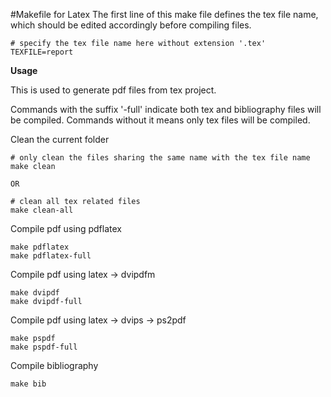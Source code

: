 #Makefile for Latex
The first line of this make file defines the tex file name, which should be edited accordingly before compiling files. 
	
	# specify the tex file name here without extension '.tex'
	TEXFILE=report
	
**Usage**

This is used to generate pdf files from tex project.

Commands with the suffix '-full' indicate both tex and bibliography files will be compiled. Commands without it means only tex files will be compiled.  

Clean the current folder

	# only clean the files sharing the same name with the tex file name
	make clean 	
	
	OR
	
	# clean all tex related files
	make clean-all
	
	
Compile pdf using pdflatex

	make pdflatex
	make pdflatex-full
	
Compile pdf using latex -> dvipdfm

	make dvipdf
	make dvipdf-full
	
Compile pdf using latex -> dvips -> ps2pdf

	make pspdf
	make pspdf-full
	
Compile bibliography

	make bib
